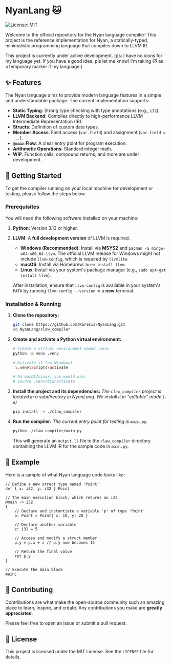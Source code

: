 # NyanLang 🐱

[![License: MIT](https://img.shields.io/badge/License-MIT-yellow.svg)](https://opensource.org/licenses/MIT)

Welcome to the official repository for the Nyan language compiler! This project is the reference implementation for Nyan, a statically-typed, minimalistic programming language that compiles down to LLVM IR.

This project is currently under active development.
(ps: I have no icons for my language yet. If you have a good idea, pls let me know! I'm taking 🐱 as a temporary marker if my language.)

## ✨ Features

The Nyan language aims to provide modern language features in a simple and understandable package. The current implementation supports:

* **Static Typing**: Strong type checking with type annotations (e.g., `i32`).
* **LLVM Backend**: Compiles directly to high-performance LLVM Intermediate Representation (IR).
* **Structs**: Definition of custom data types.
* **Member Access**: Field access (`var.field`) and assignment (`var.field = ...`).
* **`@main` Flow**: A clear entry point for program execution.
* **Arithmetic Operations**: Standard integer math.
* **WIP**: Function calls, compound returns, and more are under development.

## 🚀 Getting Started

To get the compiler running on your local machine for development or testing, please follow the steps below.

### Prerequisites

You will need the following software installed on your machine:

1.  **Python**: Version 3.13 or higher.
2.  **LLVM**: A **full development version** of LLVM is required.
    * **Windows (Recommended)**: Install via **MSYS2** and `pacman -S mingw-w64-x86_64-llvm`. The official LLVM release for Windows might not include `llvm-config`, which is required by `llvmlite`.
    * **macOS**: Install via Homebrew: `brew install llvm`.
    * **Linux**: Install via your system's package manager (e.g., `sudo apt-get install llvm`).

    After installation, ensure that `llvm-config` is available in your system's `PATH` by running `llvm-config --version` in a **new** terminal.

### Installation & Running

1.  **Clone the repository:**
    ```bash
    git clone https://github.com/Karesis/NyanLang.git
    cd NyanLang/claw_compiler
    ```

2.  **Create and activate a Python virtual environment:**
    ```bash
    # Create a virtual environment named .venv
    python -m venv .venv

    # Activate it (on Windows)
    .\.venv\Scripts\activate

    # On macOS/Linux, you would use:
    # source .venv/bin/activate
    ```

3.  **Install the project and its dependencies:**
    *The `claw_compiler` project is located in a subdirectory in NyanLang. We install it in "editable" mode (`-e`)*
    ```bash
    pip install -e ./claw_compiler
    ```

4.  **Run the compiler:**
    *The current entry point for testing is `main.py`.*
    ```bash
    python ./claw_compiler/main.py
    ```
    This will generate an `output.ll` file in the `claw_compiler` directory containing the LLVM IR for the sample code in `main.py`.

## 📝 Example

Here is a sample of what Nyan language code looks like:

```nyan
// Define a new struct type named 'Point'
def { x: i32, y: i32 } Point

// The main execution block, which returns an i32
@main -> i32
{
    // Declare and instantiate a variable 'p' of type 'Point'
    p: Point = Point{ x: 10, y: 20 }
    
    // Declare another variable
    z: i32 = 5

    // Access and modify a struct member
    p.y = p.x + z // p.y now becomes 15

    // Return the final value
    ret p.y
}

// Execute the main block
main;
````

## 🤝 Contributing

Contributions are what make the open-source community such an amazing place to learn, inspire, and create. Any contributions you make are **greatly appreciated**.

Please feel free to open an issue or submit a pull request.

## 📄 License

This project is licensed under the MIT License. See the `LICENSE` file for details.



